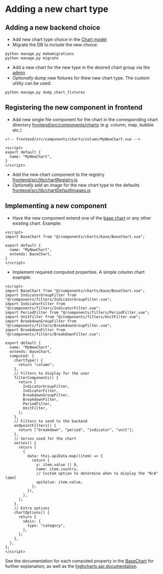 # Adding a new chart type

## Adding a new backend choice

- Add new chart type choice in the [Chart model](../digital_agenda/apps/charts/models.py)
- Migrate the DB to include the new choice:
```shell
python manage.py makemigrations
python manage.py migrate
```
- Add a new chart for the new type in the desired chart group via the [admin](http://localhost:8000/admin/charts/chart/add/)
- _Optionally_ dump new fixtures for thew new chart type. The custom utility can be used:
```shell
python manage.py dump_chart_fixtures
```

## Registering the new component in frontend

- Add new single file component for the chart in the corresponding chart directory [frontend/src/components/charts](../frontend/src/components/charts/) (e.g. column, map, bubble etc.)
```vue
<!-- frontend/src/components/charts/column/MyNewChart.vue -->

<script>
export default {
  name: "MyNewChart",
}
</script>
```
- Add the new chart component to the registry [frontend/src/lib/chartRegistry.js](../frontend/src/lib/chartRegistry.js)
- _Optionally_ add an image for the new chart type to the defaults [frontend/src/lib/chartDefaultImages.js](../frontend/src/lib/chartDefaultImages.js) 

## Implementing a new component 
- Have the new component extend one of the [base chart](../frontend/src/components/charts/base/) or any other existing chart. Example:
```vue
<script>
import BaseChart from "@/components/charts/base/BaseChart.vue";

export default {
  name: "MyNewChart",
  extends: BaseChart,   
}
</script>
```
- Implement required computed properties. A simple column chart example:
```vue
<script>
import BaseChart from "@/components/charts/base/BaseChart.vue";
import IndicatorGroupFilter from "@/components/filters/IndicatorGroupFilter.vue";
import IndicatorFilter from "@/components/filters/IndicatorFilter.vue";
import PeriodFilter from "@/components/filters/PeriodFilter.vue";
import UnitFilter from "@/components/filters/UnitFilter.vue";
import BreakdownGroupFilter from "@/components/filters/BreakdownGroupFilter.vue";
import BreakdownFilter from "@/components/filters/BreakdownFilter.vue";

export default {
  name: "MyNewChart",
  extends: BaseChart,
  computed: {
    chartType() {
      return "column";
    },
    // Filters to display for the user 
    filterComponents() {
      return [
        IndicatorGroupFilter,
        IndicatorFilter,
        BreakdownGroupFilter,
        BreakdownFilter,
        PeriodFilter,
        UnitFilter,
      ];
    },
    // Filters to send to the backend
    endpointFilters() {
      return ["breakdown", "period", "indicator", "unit"];
    },
    // Series used for the chart
    series() {
      return [
        {
          data: this.apiData.map((item) => {
            return {
              y: item.value || 0,
              name: item.country,
              // Custom option to determine when to display the "N/A" label
              apiValue: item.value,
            };
          }),
        },
      ];
    },
    // Extra options
    chartOptions() {
      return {
        xAxis: {
          type: "category",
        },
      };
    },
  },
};
</script>
```

See the documentation for each computed property in the [BaseChart](../frontend/src/components/charts/base/BaseChart.vue) for further explanation; as well as the [highcharts api documentation](https://api.highcharts.com/highcharts/).

 